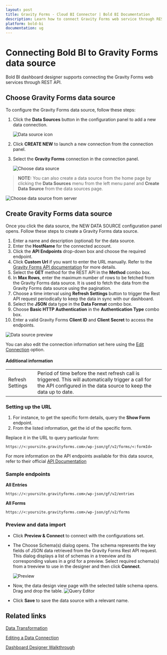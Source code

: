 ```yaml
---
layout: post
title: Gravity Forms - Cloud BI Connector | Bold BI Documentation
description: Learn how to connect Gravity Forms web service through REST API endpoint with Bold BI Cloud and create data source.
platform: bold-bi
documentation: ug
---
```


# Connecting Bold BI to Gravity Forms data source
Bold BI dashboard designer supports connecting the Gravity Forms web services through REST API.

## Choose Gravity Forms data source

To configure the Gravity Forms data source, follow these steps:

1. Click the **Data Sources** button in the configuration panel to add a new data connection.

   ![Data source icon](/static/assets/working-with-datasource/data-connectors/images/common/DataSourcesIcon.png)

2. Click **CREATE NEW** to launch a new connection from the connection panel.
3. Select the **Gravity Forms** connection in the connection panel.

   ![Choose data source](/static/assets/working-with-datasource/data-connectors/images/GravityForms/ChooseDS.png)

> **NOTE:** You can also create a data source from the home page by clicking the **Data Sources** menu from the left menu panel and **Create Data Source** from the data sources page.

   ![Choose data source from server](/static/assets/working-with-datasource/data-connectors/images/GravityForms/ChooseDS_Server.png)


## Create Gravity Forms data source
Once you click the data source, the NEW DATA SOURCE configuration panel opens. Follow these steps to create a Gravity Forms data source.
1. Enter a name and description (optional) for the data source.
2. Enter the **HostName** for the connected account.
3. Click the **API Endpoints** drop-down box and choose the required endpoint.
4. Click **Custom Url** if you want to enter the URL manually. Refer to the [Gravity Forms API documentation](https://docs.gravityforms.com/rest-api-v2/#api-documentation) for more details.  
5. Select the **GET** method for the REST API in the **Method** combo box.
6. In **Max Rows**, enter the maximum number of rows to be fetched from the Gravity Forms data source. It is used to fetch the data from the Gravity Forms data source using the pagination.
7. Choose a time interval using **Refresh Settings** button to trigger the Rest API request periodically to keep the data in sync with our dashboard.  
8. Select the **JSON** data type in the **Data Format** combo box.
9. Choose **Basic HTTP Authentication** in the **Authentication Type** combo box.
10. Enter a valid Gravity Forms **Client ID** and **Client Secret** to access the endpoints.

![Data source preview](/static/assets/working-with-datasource/data-connectors/images/GravityForms/DataSourcesView.png)

You can also edit the connection information set here using the [Edit Connection](/working-with-data-source/editing-a-data-connection/) option.

#### Additional information
<table width="600">
<tr>
<td>
Refresh Settings
</td>
<td>
Period of time before the next refresh call is triggered. This will automatically trigger a call for the API configured in the data source to keep the data up to date.
</td>
</tr>
</table>

### Setting up the URL

1. For instance, to get the specific form details, query the **Show Form** endpoint.
2. From the listed information, get the id of the specific form.

Replace it in the URL to query particular form:

`https://<:yoursite.gravityforms.com>/wp-json/gf/v2/forms/<:formId>`

For more information on the API endpoints available for this data source, refer to their official [API Documentation](https://docs.gravityforms.com/rest-api-v2/#api-documentation)

### Sample endpoints

**All Entries**

`https://<:yoursite.gravityforms.com>/wp-json/gf/v2/entries`

**All Forms**

`https://<:yoursite.gravityforms.com>/wp-json/gf/v2/forms`

### Preview and data import
* Click **Preview & Connect** to connect with the configurations set.
* The Choose Schema(s) dialog opens. The schema represents the key fields of JSON data retrieved from the Gravity Forms Rest API request. This dialog displays a list of schemas in a treeview and its corresponding values in a grid for a preview. Select required schema(s) from a treeview to use in the designer and then click **Connect**.

   ![Preview](/static/assets/working-with-datasource/data-connectors/images/common/Preview.png)

* Now, the data design view page with the selected table schema opens. Drag and drop the table.
   ![Query Editor](/static/assets/working-with-datasource/data-connectors/images/common/QueryEditor.png)

* Click **Save** to save the data source with a relevant name.

## Related links
[Data Transformation](/working-with-data-source/transforming-data/joining-table/)

[Editing a Data Connection](/working-with-data-source/editing-a-data-connection/)   

[Dashboard Designer Walkthrough](/cloud-bi/getting-started/bold-bi-walk-through/)
